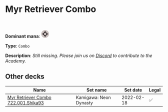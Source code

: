 <!-- This page is automatically generated by Myr: do not update it manually. Changes directly applied here will be lost. -->
# Myr Retriever Combo
<br/>


**Dominant mana**: <img src="../resources/images/mana/C.png" width="25"/>

**Type**: `Combo`

**Description**: _Still missing. Please join us on [Discord](https://discord.gg/fYQbpjjkQ3) to contribute to the Academy._








## **Other decks**

| Name | Set name | Set date | Legal |
| -----| -------- | -------- | ----- |
| [Myr Retriever Combo 722.001.Shika93](https://www.mtggoldfish.com/deck/4675388) | Kamigawa: Neon Dynasty | 2022-02-18 | ✅ |





